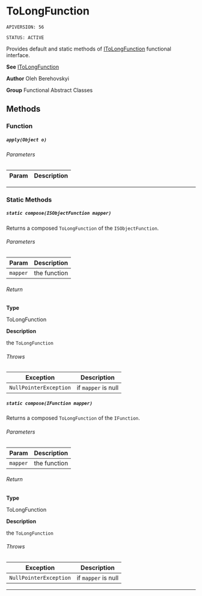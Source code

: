 # ToLongFunction

`APIVERSION: 56`

`STATUS: ACTIVE`

Provides default and static methods of [IToLongFunction](/docs/Functional-Interfaces/IToLongFunction.md) functional interface.


**See** [IToLongFunction](/docs/Functional-Interfaces/IToLongFunction.md)


**Author** Oleh Berehovskyi


**Group** Functional Abstract Classes

## Methods
### Function
##### `apply(Object o)`
###### Parameters
|Param|Description|
|---|---|

---
### Static Methods
##### `static compose(ISObjectFunction mapper)`

Returns a composed `ToLongFunction` of the `ISObjectFunction`.

###### Parameters
|Param|Description|
|---|---|
|`mapper`|the function|

###### Return

**Type**

ToLongFunction

**Description**

the `ToLongFunction`

###### Throws
|Exception|Description|
|---|---|
|`NullPointerException`|if `mapper` is null|

##### `static compose(IFunction mapper)`

Returns a composed `ToLongFunction` of the `IFunction`.

###### Parameters
|Param|Description|
|---|---|
|`mapper`|the function|

###### Return

**Type**

ToLongFunction

**Description**

the `ToLongFunction`

###### Throws
|Exception|Description|
|---|---|
|`NullPointerException`|if `mapper` is null|

---
